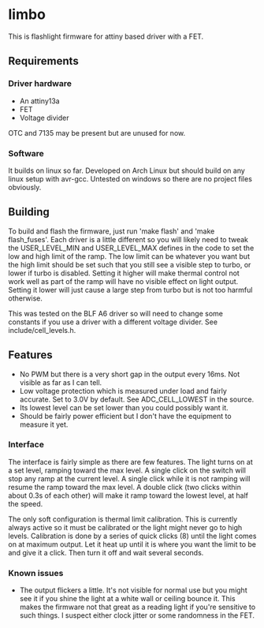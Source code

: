 # limbo
This is flashlight firmware for attiny based driver with a FET.

## Requirements

### Driver hardware
* An attiny13a
* FET
* Voltage divider

OTC and 7135 may be present but are unused for now.

### Software
It builds on linux so far. Developed on Arch Linux but should build on any linux setup with avr-gcc. Untested on windows so there are no project files obviously.

## Building

To build and flash the firmware, just run 'make flash' and 'make flash_fuses'. Each driver is a little different so you will likely need to tweak the USER_LEVEL_MIN and USER_LEVEL_MAX defines in the code to set the low and high limit of the ramp. The low limit can be whatever you want but the high limit should be set such that you still see a visible step to turbo, or lower if turbo is disabled. Setting it higher will make thermal control not work well as part of the ramp will have no visible effect on light output. Setting it lower will just cause a large step from turbo but is not too harmful otherwise.

This was tested on the BLF A6 driver so will need to change some constants if you use a driver with a different voltage divider. See include/cell_levels.h.

## Features

* No PWM but there is a very short gap in the output every 16ms. Not visible as far as I can tell.
* Low voltage protection which is measured under load and fairly accurate. Set to 3.0V by default. See ADC_CELL_LOWEST in the source.
* Its lowest level can be set lower than you could possibly want it.
* Should be fairly power efficient but I don't have the equipment to measure it yet.

### Interface
The interface is fairly simple as there are few features. The light turns on at a set level, ramping toward the max level. A single click on the switch will stop any ramp at the current level. A single click while it is not ramping will resume the ramp toward the max level. A double click (two clicks within about 0.3s of each other) will make it ramp toward the lowest level, at half the speed.

The only soft configuration is thermal limit calibration. This is currently always active so it must be calibrated or the light might never go to high levels. Calibration is done by a series of quick clicks (8) until the light comes on at maximum output. Let it heat up until it is where you want the limit to be and give it a click. Then turn it off and wait several seconds.

### Known issues
* The output flickers a little. It's not visible for normal use but you might see it if you shine the light at a white wall or ceiling bounce it. This makes the firmware not that great as a reading light if you're sensitive to such things. I suspect either clock jitter or some randomness in the FET.
